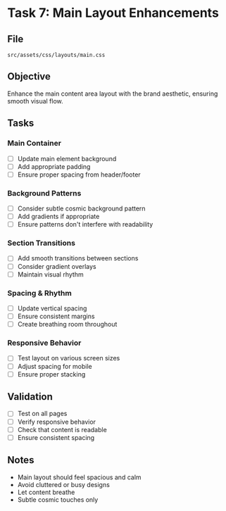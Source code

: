 # Task 7: Main Layout Enhancements

## File
`src/assets/css/layouts/main.css`

## Objective
Enhance the main content area layout with the brand aesthetic, ensuring smooth visual flow.

## Tasks

### Main Container
- [ ] Update main element background
- [ ] Add appropriate padding
- [ ] Ensure proper spacing from header/footer

### Background Patterns
- [ ] Consider subtle cosmic background pattern
- [ ] Add gradients if appropriate
- [ ] Ensure patterns don't interfere with readability

### Section Transitions
- [ ] Add smooth transitions between sections
- [ ] Consider gradient overlays
- [ ] Maintain visual rhythm

### Spacing & Rhythm
- [ ] Update vertical spacing
- [ ] Ensure consistent margins
- [ ] Create breathing room throughout

### Responsive Behavior
- [ ] Test layout on various screen sizes
- [ ] Adjust spacing for mobile
- [ ] Ensure proper stacking

## Validation
- [ ] Test on all pages
- [ ] Verify responsive behavior
- [ ] Check that content is readable
- [ ] Ensure consistent spacing

## Notes
- Main layout should feel spacious and calm
- Avoid cluttered or busy designs
- Let content breathe
- Subtle cosmic touches only

